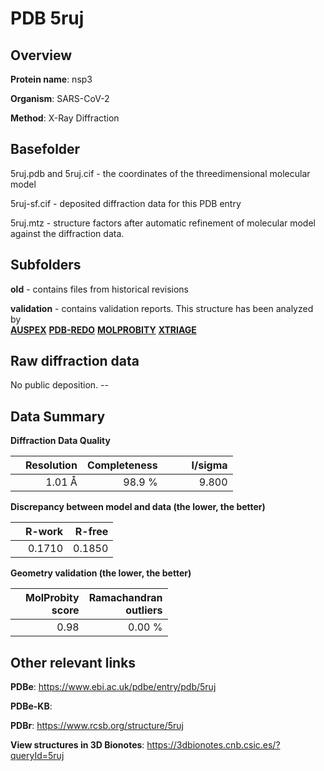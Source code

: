 # PDB 5ruj

## Overview

**Protein name**: nsp3

**Organism**: SARS-CoV-2

**Method**: X-Ray Diffraction



## Basefolder

5ruj.pdb and 5ruj.cif - the coordinates of the threedimensional molecular model

5ruj-sf.cif - deposited diffraction data for this PDB entry

5ruj.mtz - structure factors after automatic refinement of molecular model against the diffraction data.

## Subfolders



**old** - contains files from historical revisions

**validation** - contains validation reports. This structure has been analyzed by <br>[**AUSPEX**](https://github.com/thorn-lab/coronavirus_structural_task_force/tree/master/pdb/nsp3/SARS-CoV-2/5ruj/validation/auspex) [**PDB-REDO**](https://github.com/thorn-lab/coronavirus_structural_task_force/tree/master/pdb/nsp3/SARS-CoV-2/5ruj/validation/pdb-redo) [**MOLPROBITY**](https://github.com/thorn-lab/coronavirus_structural_task_force/tree/master/pdb/nsp3/SARS-CoV-2/5ruj/validation/molprobity) [**XTRIAGE**](https://github.com/thorn-lab/coronavirus_structural_task_force/blob/master/pdb/nsp3/SARS-CoV-2/5ruj/validation/Xtriage_output.log)  



## Raw diffraction data

No public deposition. --<br> 

## Data Summary
**Diffraction Data Quality**

|   | Resolution | Completeness| I/sigma |
|---|-------------:|----------------:|--------------:|
|   |1.01 Å|98.9  %|<img width=50/>9.800|

**Discrepancy between model and data (the lower, the better)**

|   | **R-work**| **R-free**   
|---|-------------:|----------------:|           
||  0.1710|  0.1850|

**Geometry validation (the lower, the better)**

|   |**MolProbity<br>score**| **Ramachandran<br>outliers** 
|---|-------------:|----------------:|
||  0.98|  0.00 %|

 

 



## Other relevant links 
**PDBe**:  https://www.ebi.ac.uk/pdbe/entry/pdb/5ruj

**PDBe-KB**:  
 
**PDBr**: https://www.rcsb.org/structure/5ruj 

**View structures in 3D Bionotes**: https://3dbionotes.cnb.csic.es/?queryId=5ruj

